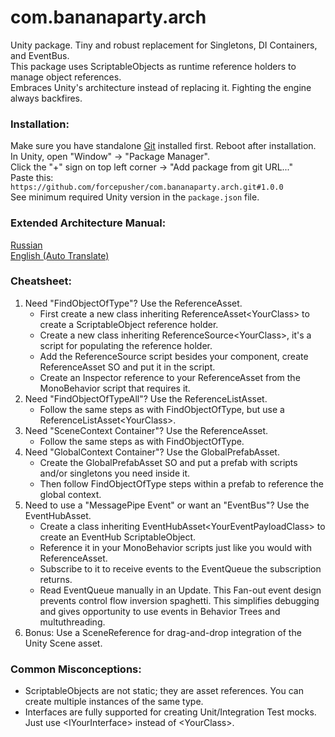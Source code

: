 # com.bananaparty.arch  
  
Unity package. Tiny and robust replacement for Singletons, DI Containers, and EventBus.  
This package uses ScriptableObjects as runtime reference holders to manage object references.  
Embraces Unity's architecture instead of replacing it. Fighting the engine always backfires.  
  
### Installation:  
Make sure you have standalone [Git](https://git-scm.com/downloads) installed first. Reboot after installation.  
In Unity, open "Window" -> "Package Manager".  
Click the "+" sign on top left corner -> "Add package from git URL..."  
Paste this: `https://github.com/forcepusher/com.bananaparty.arch.git#1.0.0`  
See minimum required Unity version in the `package.json` file.  
  
### Extended Architecture Manual:  
[Russian](https://github.com/forcepusher/Obsidian/blob/master/Arch/com.bananaparty.arch.docs.ru.md)  
[English (Auto Translate)](https://github-com.translate.goog/forcepusher/Obsidian/blob/master/Arch/com.bananaparty.arch.docs.ru.md?_x_tr_sl=ru&_x_tr_tl=en&_x_tr_hl=en&_x_tr_pto=wapp)  
  
### Cheatsheet:  
1. Need "FindObjectOfType"? Use the ReferenceAsset.  
	- First create a new class inheriting ReferenceAsset\<YourClass\> to create a ScriptableObject reference holder.  
	- Create a new class inheriting ReferenceSource\<YourClass\>, it's a script for populating the reference holder.  
	- Add the ReferenceSource script besides your component, create ReferenceAsset SO and put it in the script.  
	- Create an Inspector reference to your ReferenceAsset from the MonoBehavior script that requires it.  
2. Need "FindObjectOfTypeAll"? Use the ReferenceListAsset.  
	- Follow the same steps as with FindObjectOfType, but use a ReferenceListAsset\<YourClass\>.  
3. Need "SceneContext Container"? Use the ReferenceAsset.  
	- Follow the same steps as with FindObjectOfType.  
4. Need "GlobalContext Container"? Use the GlobalPrefabAsset.  
    - Create the GlobalPrefabAsset SO and put a prefab with scripts and/or singletons you need inside it.  
	- Then follow FindObjectOfType steps within a prefab to reference the global context.  
5. Need to use a "MessagePipe Event" or want an "EventBus"? Use the EventHubAsset.  
	- Create a class inheriting EventHubAsset\<YourEventPayloadClass\> to create an EventHub ScriptableObject.  
	- Reference it in your MonoBehavior scripts just like you would with ReferenceAsset.  
	- Subscribe to it to receive events to the EventQueue the subscription returns.  
	- Read EventQueue manually in an Update. This Fan-out event design prevents control flow inversion spaghetti. This simplifies debugging and gives opportunity to use events in Behavior Trees and multuthreading.  
6. Bonus: Use a SceneReference for drag-and-drop integration of the Unity Scene asset.  
  
### Common Misconceptions:  
- ScriptableObjects are not static; they are asset references. You can create multiple instances of the same type.  
- Interfaces are fully supported for creating Unit/Integration Test mocks. Just use \<IYourInterface\> instead of \<YourClass\>.
